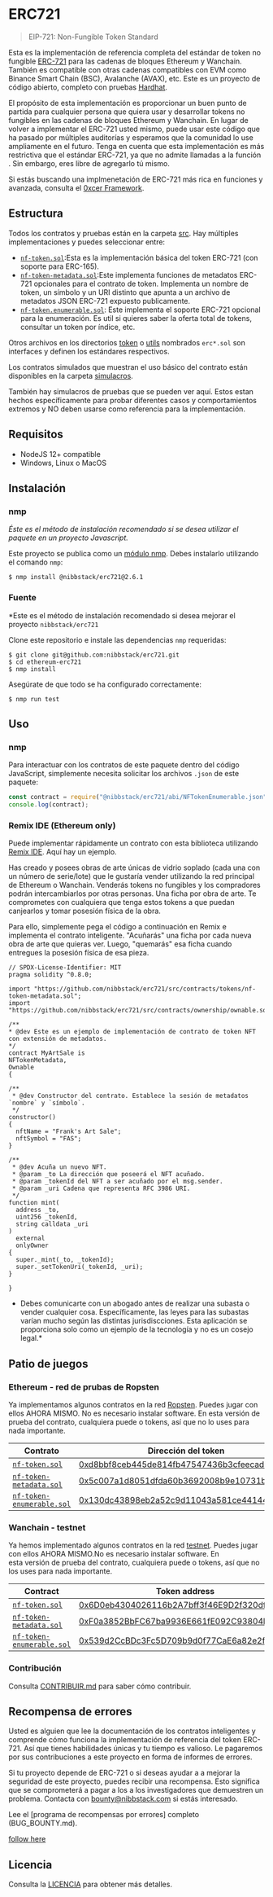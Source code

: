 # ERC721
> EIP-721: Non-Fungible Token Standard

Esta es la implementación de referencia completa del estándar de token no fungible [ERC-721](https://github-com.translate.goog/ethereum/EIPs/blob/master/EIPS/eip-721.md?_x_tr_sl=auto&_x_tr_tl=es&_x_tr_hl=es&_x_tr_pto=wapp) para las cadenas de bloques Ethereum y Wanchain. También es compatible con otras cadenas compatibles con EVM como Binance Smart Chain (BSC), Avalanche (AVAX), etc. Este es un proyecto de código abierto, completo con pruebas [Hardhat](https://hardhat.org/).

El propósito de esta implementación es proporcionar un buen punto de partida para cualquier persona que quiera usar y desarrollar tokens no fungibles en las cadenas de bloques Ethereum y Wanchain. En lugar de volver a implementar el ERC-721 usted mismo, puede usar este código que ha pasado por múltiples auditorías y esperamos que la comunidad lo use ampliamente en el futuro. Tenga en cuenta que esta implementación es más restrictiva que el estándar ERC-721, ya que no admite llamadas a  la función <payable>. Sin embargo, eres libre de agregarlo tú mismo.
  
Si estás buscando una implmenetación de ERC-721 más rica en funciones y avanzada, consulta el [0xcer Framework](https://github.com/0xcert/framework).
  
## Estructura
  
Todos los contratos y pruebas están en la carpeta [src](#). Hay múltiples implementaciones y puedes seleccionar entre:
- [`nf-token.sol`](src/contracts/tokens/nf-token.sol):Esta es la implementación básica del token ERC-721 (con soporte para ERC-165).
- [`nf-token-metadata.sol`](src/contracts/tokens/nf-token-metadata.sol):Este implementa funciones de metadatos ERC-721 opcionales para el contrato de token. Implementa un nombre de token, un símbolo y un URI distinto que apunta a un archivo de metadatos JSON ERC-721 expuesto publicamente.
- [`nf-token.enumerable.sol`](src/contracts/tokens/nf-token-enumerable.sol): Este implementa el soporte ERC-721 opcional para la enumeración. Es util si quieres saber la oferta total de tokens, consultar un token por índice, etc.
  
Otros archivos en los directorios [token](#) o [utils](#) nombrados `erc*.sol` son interfaces y definen los estándares respectivos.
  
Los contratos simulados que muestran el uso básico del contrato están disponibles en la carpeta [simulacros](src/contracts/mocks).
  
También hay simulacros de pruebas que se pueden ver aquí. Estos estan hechos específicamente para probar diferentes casos y comportamientos extremos y NO deben usarse como referencia para la implementación.

## Requisitos
  - NodeJS 12+ compatible
  - Windows, Linux o MacOS
 
## Instalación
  ### nmp
  *Éste es el método de instalación recomendado si se desea utilizar el paquete en un proyecto Javascript.*
  
  Este proyecto se publica como un [módulo nmp](https://www.npmjs.com/package/@nibbstack/erc721). Debes instalarlo utilizando el comando `nmp`:
  
  ```
  $ nmp install @nibbstack/erc721@2.6.1
  ```
  
  ### Fuente
  *Este es el método de instalación recomendado si desea mejorar el  proyecto `nibbstack/erc721`
  
  Clone este repositorio e instale las dependencias `nmp` requeridas:
  
  ```
  $ git clone git@github.com:nibbstack/erc721.git
  $ cd ethereum-erc721
  $ nmp install
  ```
  Asegúrate de que todo se ha configurado correctamente:
  
  ```
  $ nmp run test
  ```
  
  ## Uso
  
  ### nmp
  
  Para interactuar con los contratos de este paquete dentro del código JavaScript, simplemente necesita solicitar los archivos ``` .json ``` de este paquete:
  
  ```js
  const contract = require("@nibbstack/erc721/abi/NFTokenEnumerable.json");
  console.log(contract);
  ```
  
  ### Remix IDE (Ethereum only)
  
  Puede implementar rápidamente un contrato con esta biblioteca utilizando [Remix IDE](https://remix.ethereum.org/). Aquí hay un ejemplo.
  
  Has creado y posees obras de arte únicas de vidrio soplado (cada una con un número de serie/lote) que le gustaría vender utilizando la red principal de Ethereum o 
  Wanchain. Venderás tokens no fungibles y los compradores podrán intercambiarlos por otras personas. Una ficha por obra de arte. Te comprometes con cualquiera que 
  tenga estos tokens a que puedan canjearlos y tomar posesión física de la obra.
  
  Para ello, simplemente pega el código a continuación en Remix e implementa el contrato inteligente.
  "Acuñarás" una ficha por cada nueva obra de arte que quieras ver. Luego, "quemarás" esa ficha cuando entregues la posesión física de esa pieza.
  
  ```solidity
  // SPDX-License-Identifier: MIT
pragma solidity ^0.8.0;

import "https://github.com/nibbstack/erc721/src/contracts/tokens/nf-token-metadata.sol";
import "https://github.com/nibbstack/erc721/src/contracts/ownership/ownable.sol";

/**
 * @dev Este es un ejemplo de implementación de contrato de token NFT con extensión de metadatos.
 */
contract MyArtSale is
  NFTokenMetadata,
  Ownable
{

  /**
   * @dev Constructor del contrato. Establece la sesión de metadatos `nombre` y `símbolo`.
   */
  constructor()
  {
    nftName = "Frank's Art Sale";
    nftSymbol = "FAS";
  }

  /**
   * @dev Acuña un nuevo NFT.
   * @param _to La dirección que poseerá el NFT acuñado.
   * @param _tokenId del NFT a ser acuñado por el msg.sender.
   * @param _uri Cadena que representa RFC 3986 URI.
   */
  function mint(
    address _to,
    uint256 _tokenId,
    string calldata _uri
  )
    external
    onlyOwner
  {
    super._mint(_to, _tokenId);
    super._setTokenUri(_tokenId, _uri);
  }

}
  ```
  * Debes comunicarte con un abogado antes de realizar una subasta o vender cualquier cosa. Específicamente, las leyes para las subastas varían mucho según las 
  distintas jurisdiscciones. Esta aplicación se proporciona solo como un ejemplo de la tecnología y no es un cosejo legal.*
  
  ## Patio de juegos
  
  ### Ethereum - red de prubas de Ropsten
  
  Ya implementamos algunos contratos en la red [Ropsten](https://ropsten.etherscan.io/). Puedes jugar con ellos AHORA MISMO. No es necesario instalar software. En 
  esta versión de prueba del contrato, cualquiera puede <mint> o <burn> tokens, así que no lo uses para nada importante.
  

| Contrato                                                     | Dirección del token | Hash de Transacción |
| ------------------------------------------------------------ | ------------- | ---------------- |
| [`nf-token.sol`](src/contracts/tokens/nf-token.sol)          | [0xd8bbf8ceb445de814fb47547436b3cfeecadd4ec](https://ropsten.etherscan.io/address/0xd8bbf8ceb445de814fb47547436b3cfeecadd4ec)          | [0xaac94c9ce15f5e437bd452eb1847a1d03a923730824743e1f37b471db0f16f0c](https://ropsten.etherscan.io/tx/0xaac94c9ce15f5e437bd452eb1847a1d03a923730824743e1f37b471db0f16f0c)             |
| [`nf-token-metadata.sol`](src/contracts/tokens/nf-token-metadata.sol) | [0x5c007a1d8051dfda60b3692008b9e10731b67fde](https://ropsten.etherscan.io/address/0x5c007a1d8051dfda60b3692008b9e10731b67fde)          | [0x1e702503aff40ea44aa4d77801464fd90a018b7b9bad670500a6e2b3cc281d3f](https://ropsten.etherscan.io/tx/0x1e702503aff40ea44aa4d77801464fd90a018b7b9bad670500a6e2b3cc281d3f)             |
| [`nf-token-enumerable.sol`](src/contracts/tokens/nf-token-enumerable.sol) | [0x130dc43898eb2a52c9d11043a581ce4414487ed0](https://ropsten.etherscan.io/address/0x130dc43898eb2a52c9d11043a581ce4414487ed0)          | [0x8df4c9b73d43c2b255a4038eec960ca12dae9ba62709894f0d85dc90d3938280](https://ropsten.etherscan.io/tx/0x8df4c9b73d43c2b255a4038eec960ca12dae9ba62709894f0d85dc90d3938280)             |
  
  ### Wanchain - testnet
  
  Ya hemos implementado algunos contratos en la red [testnet](http://testnet.wanscan.org/). Puedes jugar con ellos AHORA MISMO.No es necesario instalar software. En  
  esta versión de prueba del contrato, cualquiera puede <mint> o <burn> tokens, así que no los uses para nada importante. 
  
  | Contract                                                     | Token address | Transaction hash |
| ------------------------------------------------------------ | ------------- | ---------------- |
| [`nf-token.sol`](src/contracts/tokens/nf-token.sol)          | [0x6D0eb4304026116b2A7bff3f46E9D2f320df47D9](http://testnet.wanscan.org/address/0x6D0eb4304026116b2A7bff3f46E9D2f320df47D9)          | [0x9ba7a172a50fc70433e29cfdc4fba51c37d84c8a6766686a9cfb975125196c3d](http://testnet.wanscan.org/tx/0x9ba7a172a50fc70433e29cfdc4fba51c37d84c8a6766686a9cfb975125196c3d)             |
| [`nf-token-metadata.sol`](src/contracts/tokens/nf-token-metadata.sol) | [0xF0a3852BbFC67ba9936E661fE092C93804bf1c81](http://testnet.wanscan.org/address/0xF0a3852BbFC67ba9936E661fE092C93804bf1c81)          | [0x338ca779405d39c0e0f403b01679b22603c745828211b5b2ea319affbc3e181b](http://testnet.wanscan.org/tx/0x338ca779405d39c0e0f403b01679b22603c745828211b5b2ea319affbc3e181b)             |
| [`nf-token-enumerable.sol`](src/contracts/tokens/nf-token-enumerable.sol) | [0x539d2CcBDc3Fc5D709b9d0f77CaE6a82e2fec1F3](http://testnet.wanscan.org/address/0x539d2CcBDc3Fc5D709b9d0f77CaE6a82e2fec1F3)          | [0x755886c9a9a53189550be162410b2ae2de6fc62f6791bf38599a078daf265580](http://testnet.wanscan.org/tx/0x755886c9a9a53189550be162410b2ae2de6fc62f6791bf38599a078daf265580)             |

  ### Contribución
  
  Consulta [CONTRIBUIR.md](./contributing.md) para saber cómo contribuir.
  
  ## Recompensa de errores
  
  Usted es alguien que lee la documentación de los contratos inteligentes y comprende cómo funciona la implementación de referencia del token ERC-721. Así que tienes 
  habilidades únicas y tu tiempo es valioso. Le pagaremos por sus contribuciones a este proyecto en forma de informes de errores.
  
  Si tu proyecto depende de ERC-721 o si deseas ayudar a a mejorar la seguridad de este proyecto, puedes recibir una recompensa. Esto significa que se comprometerá a 
  pagar a los a los investigadores que demuestren un problema. Contacta con [bounty@nibbstack.com](mailto:bounty@nibbstack.com) si estás interesado.
  
  Lee el [programa de recompensas por errores] completo (BUG_BOUNTY.md).
  
  [follow here](https://github.com/nibbstack/erc721)
  
  ## Licencia
  
  Consulta la [LICENCIA](./LICENCIA) para obtener más detalles.
  
